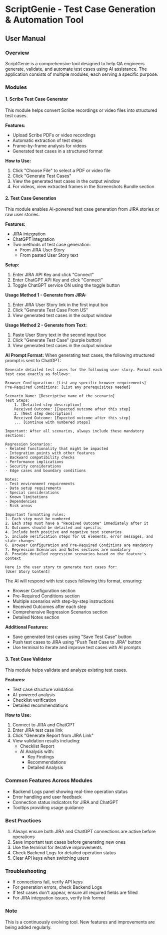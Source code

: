 # ScriptGenie - Test Case Generation & Automation Tool
## User Manual

### Overview
ScriptGenie is a comprehensive tool designed to help QA engineers generate, validate, and automate test cases using AI assistance. The application consists of multiple modules, each serving a specific purpose.

### Modules

#### 1. Scribe Test Case Generator
This module helps convert Scribe recordings or video files into structured test cases.

**Features:**
- Upload Scribe PDFs or video recordings
- Automatic extraction of test steps
- Frame-by-frame analysis for videos
- Generated test cases in a structured format

**How to Use:**
1. Click "Choose File" to select a PDF or video file
2. Click "Generate Test Cases"
3. View the generated test cases in the output window
4. For videos, view extracted frames in the Screenshots Bundle section

#### 2. Test Case Generation
This module enables AI-powered test case generation from JIRA stories or raw user stories.

**Features:**
- JIRA integration
- ChatGPT integration
- Two methods of test case generation:
  - From JIRA User Story
  - From pasted User Story text

**Setup:**
1. Enter JIRA API Key and click "Connect"
2. Enter ChatGPT API Key and click "Connect"
3. Toggle ChatGPT service ON using the toggle button

**Usage Method 1 - Generate from JIRA:**
1. Enter JIRA User Story link in the first input box
2. Click "Generate Test Case From US"
3. View generated test cases in the output window

**Usage Method 2 - Generate from Text:**
1. Paste User Story text in the second input box
2. Click "Generate Test Case" (purple button)
3. View generated test cases in the output window

**AI Prompt Format:**
When generating test cases, the following structured prompt is sent to ChatGPT:
```
Generate detailed test cases for the following user story. Format each test case exactly as follows:

Browser Configuration: [List any specific browser requirements]
Pre-Required Conditions: [List any prerequisites needed]

Scenario Name: [Descriptive name of the scenario]
Test Steps:
    1. [Detailed step description]
    Received Outcome: [Expected outcome after this step]
    2. [Next step description]
    Received Outcome: [Expected outcome after this step]
    ... [Continue with numbered steps]

Important: After all scenarios, always include these mandatory sections:

Regression Scenarios: 
- Related functionality that might be impacted
- Integration points with other features
- Backward compatibility checks
- Performance implications
- Security considerations
- Edge cases and boundary conditions

Notes:
- Test environment requirements
- Data setup requirements
- Special considerations
- Known limitations
- Dependencies
- Risk areas

Important formatting rules:
1. Each step must be numbered
2. Each step must have a "Received Outcome" immediately after it
3. Outcomes should be detailed and specific
4. Include both positive and negative test scenarios
5. Include verification steps for UI elements, error messages, and state changes
6. Browser Configuration and Pre-Required Conditions are mandatory
7. Regression Scenarios and Notes sections are mandatory
8. Provide detailed regression scenarios based on the feature's context

Here is the user story to generate test cases for:
[User Story Content]
```

The AI will respond with test cases following this format, ensuring:
- Browser Configuration section
- Pre-Required Conditions section
- Multiple scenarios with step-by-step instructions
- Received Outcomes after each step
- Comprehensive Regression Scenarios section
- Detailed Notes section

**Additional Features:**
- Save generated test cases using "Save Test Case" button
- Push test cases to JIRA using "Push Test Case to JIRA" button
- Use terminal to iterate and improve test cases with AI prompts

#### 3. Test Case Validator
This module helps validate and analyze existing test cases.

**Features:**
- Test case structure validation
- AI-powered analysis
- Checklist verification
- Detailed recommendations

**How to Use:**
1. Connect to JIRA and ChatGPT
2. Enter JIRA test case link
3. Click "Generate Report from JIRA Link"
4. View validation results including:
   - Checklist Report
   - AI Analysis with:
     - Key Findings
     - Recommendations
     - Detailed Analysis

### Common Features Across Modules
- Backend Logs panel showing real-time operation status
- Error handling and user feedback
- Connection status indicators for JIRA and ChatGPT
- Tooltips providing usage guidance

### Best Practices
1. Always ensure both JIRA and ChatGPT connections are active before operations
2. Save important test cases before generating new ones
3. Use the terminal for iterative improvements
4. Check Backend Logs for detailed operation status
5. Clear API keys when switching users

### Troubleshooting
- If connections fail, verify API keys
- For generation errors, check Backend Logs
- If test cases don't appear, ensure all required fields are filled
- For JIRA integration issues, verify link format

### Note
This is a continuously evolving tool. New features and improvements are being added regularly. 